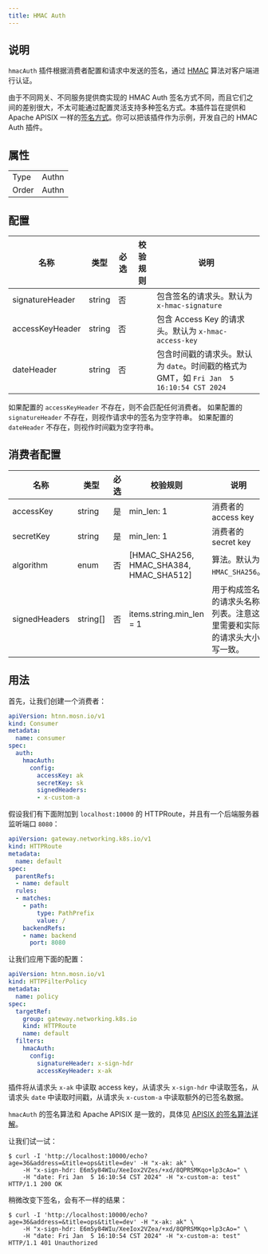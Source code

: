 ```yaml
---
title: HMAC Auth
---
```


## 说明

`hmacAuth` 插件根据消费者配置和请求中发送的签名，通过 [HMAC](https://zh.wikipedia.org/wiki/HMAC) 算法对客户端进行认证。

由于不同网关、不同服务提供商实现的 HMAC Auth 签名方式不同，而且它们之间的差别很大，不太可能通过配置灵活支持多种签名方式。本插件旨在提供和 Apache APISIX 一样的[签名方式](https://apisix.apache.org/zh/docs/apisix/plugins/hmac-auth/#%E7%AD%BE%E5%90%8D%E7%AE%97%E6%B3%95%E8%AF%A6%E8%A7%A3)。你可以把该插件作为示例，开发自己的 HMAC Auth 插件。

## 属性

|       |       |
|-------|-------|
| Type  | Authn |
| Order | Authn |

## 配置

| 名称            | 类型   | 必选 | 校验规则 | 说明                                                                                     |
|-----------------|--------|------|----------|------------------------------------------------------------------------------------------|
| signatureHeader | string | 否   |          | 包含签名的请求头。默认为 `x-hmac-signature`                                              |
| accessKeyHeader | string | 否   |          | 包含 Access Key 的请求头。默认为 `x-hmac-access-key`                                     |
| dateHeader      | string | 否   |          | 包含时间戳的请求头。默认为 `date`。时间戳的格式为 GMT，如 `Fri Jan  5 16:10:54 CST 2024` |

如果配置的 `accessKeyHeader` 不存在，则不会匹配任何消费者。
如果配置的 `signatureHeader` 不存在，则视作请求中的签名为空字符串。
如果配置的 `dateHeader` 不存在，则视作时间戳为空字符串。

## 消费者配置

| 名称          | 类型     | 必选 | 校验规则                                | 说明                                                                 |
|---------------|----------|------|-----------------------------------------|----------------------------------------------------------------------|
| accessKey     | string   | 是   | min_len: 1                              | 消费者的 access key                                                  |
| secretKey     | string   | 是   | min_len: 1                              | 消费者的 secret key                                                  |
| algorithm     | enum     | 否   | [HMAC_SHA256, HMAC_SHA384, HMAC_SHA512] | 算法。默认为 `HMAC_SHA256`。                                         |
| signedHeaders | string[] | 否   | items.string.min_len = 1                | 用于构成签名的请求头名称列表。注意这里需要和实际的请求头大小写一致。 |

## 用法

首先，让我们创建一个消费者：

```yaml
apiVersion: htnn.mosn.io/v1
kind: Consumer
metadata:
  name: consumer
spec:
  auth:
    hmacAuth:
      config:
        accessKey: ak
        secretKey: sk
        signedHeaders:
        - x-custom-a
```

假设我们有下面附加到 `localhost:10000` 的 HTTPRoute，并且有一个后端服务器监听端口 `8080`：

```yaml
apiVersion: gateway.networking.k8s.io/v1
kind: HTTPRoute
metadata:
  name: default
spec:
  parentRefs:
  - name: default
  rules:
  - matches:
    - path:
        type: PathPrefix
        value: /
    backendRefs:
    - name: backend
      port: 8080
```

让我们应用下面的配置：

```yaml
apiVersion: htnn.mosn.io/v1
kind: HTTPFilterPolicy
metadata:
  name: policy
spec:
  targetRef:
    group: gateway.networking.k8s.io
    kind: HTTPRoute
    name: default
  filters:
    hmacAuth:
      config:
        signatureHeader: x-sign-hdr
        accessKeyHeader: x-ak
```

插件将从请求头 `x-ak` 中读取 access key，从请求头 `x-sign-hdr` 中读取签名，从请求头 `date` 中读取时间戳，从请求头 `x-custom-a` 中读取额外的已签名数据。

`hmacAuth` 的签名算法和 Apache APISIX 是一致的，具体见 [APISIX 的签名算法详解](https://apisix.apache.org/zh/docs/apisix/plugins/hmac-auth/#%E7%AD%BE%E5%90%8D%E7%AE%97%E6%B3%95%E8%AF%A6%E8%A7%A3)。

让我们试一试：

```
$ curl -I 'http://localhost:10000/echo?age=36&address=&title=ops&title=dev' -H "x-ak: ak" \
    -H "x-sign-hdr: E6m5y84WIu/XeeIox2VZes/+xd/8QPRSMKqo+lp3cAo=" \
    -H "date: Fri Jan  5 16:10:54 CST 2024" -H "x-custom-a: test"
HTTP/1.1 200 OK
```

稍微改变下签名，会有不一样的结果：

```
$ curl -I 'http://localhost:10000/echo?age=36&address=&title=ops&title=dev' -H "x-ak: ak" \
    -H "x-sign-hdr: E6m5y84WIu/XeeIox2VZea/+xd/8QPRSMKqo+lp3cAo=" \
    -H "date: Fri Jan  5 16:10:54 CST 2024" -H "x-custom-a: test"
HTTP/1.1 401 Unauthorized
```
